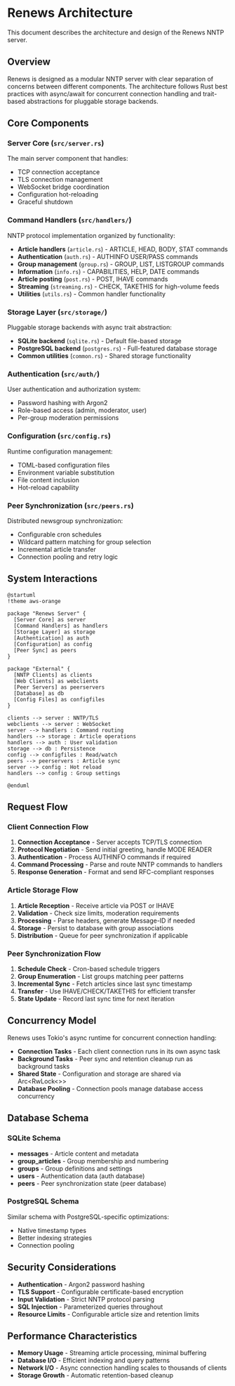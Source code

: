 # Renews Architecture

This document describes the architecture and design of the Renews NNTP server.

## Overview

Renews is designed as a modular NNTP server with clear separation of concerns between different components. The architecture follows Rust best practices with async/await for concurrent connection handling and trait-based abstractions for pluggable storage backends.

## Core Components

### Server Core (`src/server.rs`)
The main server component that handles:
- TCP connection acceptance 
- TLS connection management
- WebSocket bridge coordination
- Configuration hot-reloading
- Graceful shutdown

### Command Handlers (`src/handlers/`)
NNTP protocol implementation organized by functionality:
- **Article handlers** (`article.rs`) - ARTICLE, HEAD, BODY, STAT commands
- **Authentication** (`auth.rs`) - AUTHINFO USER/PASS commands  
- **Group management** (`group.rs`) - GROUP, LIST, LISTGROUP commands
- **Information** (`info.rs`) - CAPABILITIES, HELP, DATE commands
- **Article posting** (`post.rs`) - POST, IHAVE commands
- **Streaming** (`streaming.rs`) - CHECK, TAKETHIS for high-volume feeds
- **Utilities** (`utils.rs`) - Common handler functionality

### Storage Layer (`src/storage/`)
Pluggable storage backends with async trait abstraction:
- **SQLite backend** (`sqlite.rs`) - Default file-based storage
- **PostgreSQL backend** (`postgres.rs`) - Full-featured database storage
- **Common utilities** (`common.rs`) - Shared storage functionality

### Authentication (`src/auth/`)
User authentication and authorization system:
- Password hashing with Argon2
- Role-based access (admin, moderator, user)
- Per-group moderation permissions

### Configuration (`src/config.rs`)
Runtime configuration management:
- TOML-based configuration files
- Environment variable substitution
- File content inclusion
- Hot-reload capability

### Peer Synchronization (`src/peers.rs`)
Distributed newsgroup synchronization:
- Configurable cron schedules
- Wildcard pattern matching for group selection
- Incremental article transfer
- Connection pooling and retry logic

## System Interactions

```plantuml
@startuml
!theme aws-orange

package "Renews Server" {
  [Server Core] as server
  [Command Handlers] as handlers
  [Storage Layer] as storage
  [Authentication] as auth
  [Configuration] as config
  [Peer Sync] as peers
}

package "External" {
  [NNTP Clients] as clients
  [Web Clients] as webclients
  [Peer Servers] as peerservers
  [Database] as db
  [Config Files] as configfiles
}

clients --> server : NNTP/TLS
webclients --> server : WebSocket
server --> handlers : Command routing
handlers --> storage : Article operations
handlers --> auth : User validation
storage --> db : Persistence
config --> configfiles : Read/watch
peers --> peerservers : Article sync
server --> config : Hot reload
handlers --> config : Group settings

@enduml
```

## Request Flow

### Client Connection Flow
1. **Connection Acceptance** - Server accepts TCP/TLS connection
2. **Protocol Negotiation** - Send initial greeting, handle MODE READER
3. **Authentication** - Process AUTHINFO commands if required
4. **Command Processing** - Parse and route NNTP commands to handlers
5. **Response Generation** - Format and send RFC-compliant responses

### Article Storage Flow
1. **Article Reception** - Receive article via POST or IHAVE
2. **Validation** - Check size limits, moderation requirements
3. **Processing** - Parse headers, generate Message-ID if needed
4. **Storage** - Persist to database with group associations
5. **Distribution** - Queue for peer synchronization if applicable

### Peer Synchronization Flow
1. **Schedule Check** - Cron-based schedule triggers
2. **Group Enumeration** - List groups matching peer patterns
3. **Incremental Sync** - Fetch articles since last sync timestamp
4. **Transfer** - Use IHAVE/CHECK/TAKETHIS for efficient transfer
5. **State Update** - Record last sync time for next iteration

## Concurrency Model

Renews uses Tokio's async runtime for concurrent connection handling:

- **Connection Tasks** - Each client connection runs in its own async task
- **Background Tasks** - Peer sync and retention cleanup run as background tasks
- **Shared State** - Configuration and storage are shared via Arc<RwLock<>> 
- **Database Pooling** - Connection pools manage database access concurrency

## Database Schema

### SQLite Schema
- **messages** - Article content and metadata
- **group_articles** - Group membership and numbering
- **groups** - Group definitions and settings
- **users** - Authentication data (auth database)
- **peers** - Peer synchronization state (peer database)

### PostgreSQL Schema
Similar schema with PostgreSQL-specific optimizations:
- Native timestamp types
- Better indexing strategies
- Connection pooling

## Security Considerations

- **Authentication** - Argon2 password hashing
- **TLS Support** - Configurable certificate-based encryption
- **Input Validation** - Strict NNTP protocol parsing
- **SQL Injection** - Parameterized queries throughout
- **Resource Limits** - Configurable article size and retention limits

## Performance Characteristics

- **Memory Usage** - Streaming article processing, minimal buffering
- **Database I/O** - Efficient indexing and query patterns
- **Network I/O** - Async connection handling scales to thousands of clients
- **Storage Growth** - Automatic retention-based cleanup